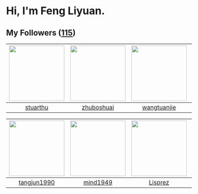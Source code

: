 # Hi, I'm Feng Liyuan.

## My Followers ([115](https://github.com/SunRunAway?tab=followers))

| <img src="https://avatars.githubusercontent.com/u/16526001?v=4" width="150" height="150" /> | <img src="https://avatars.githubusercontent.com/u/10694566?v=4" width="150" height="150" /> | <img src="https://avatars.githubusercontent.com/u/4090971?v=4" width="150" height="150" /> | <img src="https://avatars.githubusercontent.com/u/1446531?v=4" width="150" height="150" /> |
| :-----------------------------------------------------------------------------------------: | :-----------------------------------------------------------------------------------------: | :----------------------------------------------------------------------------------------: | :----------------------------------------------------------------------------------------: |
|                           [stuarthu](https://github.com/stuarthu)                           |                         [zhuboshuai](https://github.com/zhuboshuai)                         |                        [wangtuanjie](https://github.com/wangtuanjie)                       |                           [JmPotato](https://github.com/JmPotato)                          |

| <img src="https://avatars.githubusercontent.com/u/7368838?v=4" width="150" height="150" /> | <img src="https://avatars.githubusercontent.com/u/19871320?v=4" width="150" height="150" /> | <img src="https://avatars.githubusercontent.com/u/14808551?v=4" width="150" height="150" /> | <img src="https://avatars.githubusercontent.com/u/10383?v=4" width="150" height="150" /> |
| :----------------------------------------------------------------------------------------: | :-----------------------------------------------------------------------------------------: | :-----------------------------------------------------------------------------------------: | :--------------------------------------------------------------------------------------: |
|                        [tangjun1990](https://github.com/tangjun1990)                       |                           [mind1949](https://github.com/mind1949)                           |                            [Lisprez](https://github.com/Lisprez)                            |                       [shaobin0604](https://github.com/shaobin0604)                      |